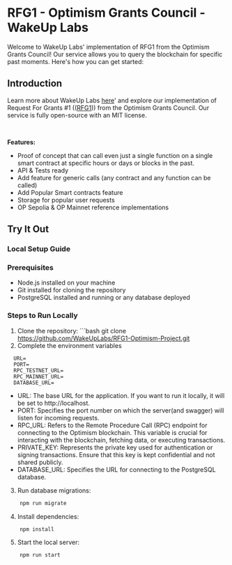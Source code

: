 # RFG1 - Optimism Grants Council - WakeUp Labs

Welcome to WakeUp Labs' implementation of RFG1 from the Optimism Grants Council! Our service allows you to query the blockchain for specific past moments. Here's how you can get started:

## Introduction

Learn more about WakeUp Labs [here](https://www.wakeuplabs.io/)' and explore our implementation of Request For Grants #1 (([RFG1](https://app.charmverse.io/op-grants/page-8928491436774362))) from the Optimism Grants Council. Our service is fully open-source with an MIT license.

<br>

**Features:**
- Proof of concept that can call even just a single function on a single smart contract at specific hours or days or blocks in the past.
- API & Tests ready
- Add feature for generic calls (any contract and any function can be called)
- Add Popular Smart contracts feature
- Storage for popular user requests
- OP Sepolia & OP Mainnet reference implementations

## Try It Out

### Local Setup Guide

### Prerequisites
- Node.js installed on your machine
- Git installed for cloning the repository
- PostgreSQL installed and running or any database deployed

### Steps to Run Locally
  1. Clone the repository:
    ```bash
    git clone https://github.com/WakeUpLabs/RFG1-Optimism-Project.git
  2. Complete the environment variables

  ```
    URL=
    PORT=
    RPC_TESTNET_URL=
    RPC_MAINNET_URL=
    DATABASE_URL=
  ```
  - URL: The base URL for the application. If you want to run it locally, it will be set to http://localhost.
  - PORT: Specifies the port number on which the server(and swagger) will listen for incoming requests.
  - RPC_URL: Refers to the Remote Procedure Call (RPC) endpoint for connecting to the Optimism blockchain. This variable is crucial for interacting with the blockchain, fetching data, or executing transactions.
  - PRIVATE_KEY: Represents the private key used for authentication or signing transactions. Ensure that this key is kept confidential and not shared publicly.
  - DATABASE_URL: Specifies the URL for connecting to the PostgreSQL database.
3. Run database migrations:
```bash
    npm run migrate
```
4. Install dependencies:

```bash
    npm install
``` 

5. Start the local server:

```bash
    npm run start
``` 
